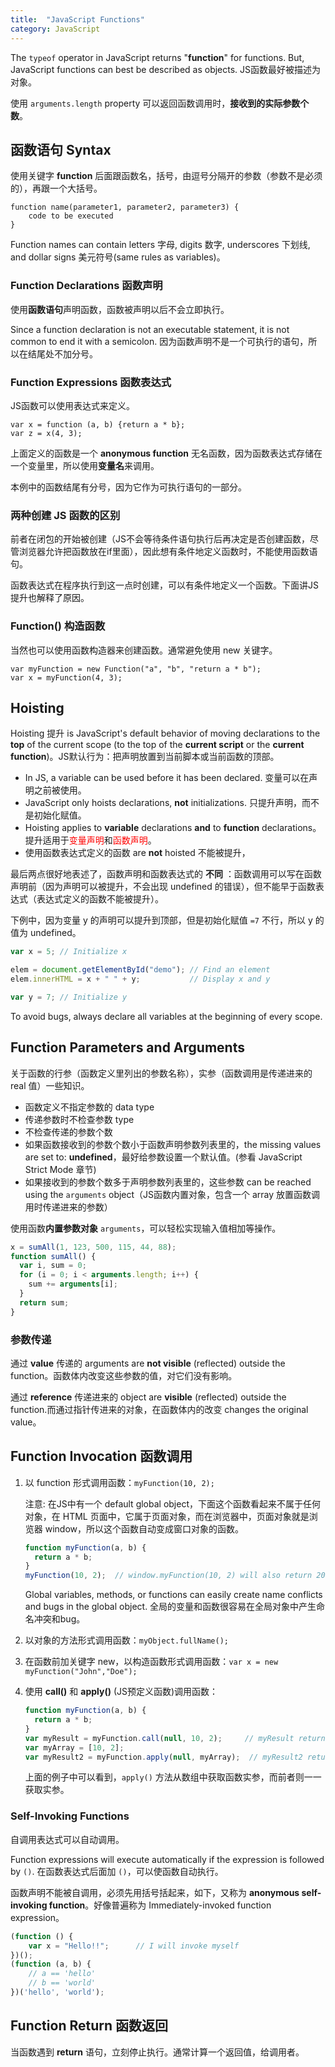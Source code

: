 ```yaml
---
title:  "JavaScript Functions"
category: JavaScript
---
```

The `typeof` operator in JavaScript returns "**function**" for functions. But, JavaScript functions can best be described as objects. <span class="t-blue">JS函数最好被描述为对象</span>。

使用 `arguments.length` property 可以返回函数调用时，**接收到的实际参数个数**。

## 函数语句 Syntax

使用关键字 **function** 后面跟函数名，括号，由逗号分隔开的参数（参数不是必须的），再跟一个大括号。

    function name(parameter1, parameter2, parameter3) {
        code to be executed
    }

Function names can contain letters 字母, digits 数字, underscores 下划线, and dollar signs 美元符号(same rules as variables)。

<!--more-->

### Function Declarations 函数声明

使用**函数语句**声明函数，函数被声明以后不会立即执行。

Since a function declaration is not an executable statement, it is not common to end it with a semicolon. 因为函数声明不是一个可执行的语句，所以在结尾处不加分号。

### Function Expressions 函数表达式

JS函数可以使用表达式来定义。

    var x = function (a, b) {return a * b};
    var z = x(4, 3);

上面定义的函数是一个 **anonymous function** 无名函数，因为函数表达式存储在一个变量里，所以使用**变量名**来调用。

本例中的函数结尾有分号，因为它作为可执行语句的一部分。

### 两种创建 JS 函数的区别

前者在闭包的开始被创建（JS不会等待条件语句执行后再决定是否创建函数，尽管浏览器允许把函数放在if里面），因此想有条件地定义函数时，不能使用函数语句。

函数表达式在程序执行到这一点时创建，可以有条件地定义一个函数。下面讲JS提升也解释了原因。

### Function() 构造函数

当然也可以使用函数构造器来创建函数。通常避免使用 new 关键字。

    var myFunction = new Function("a", "b", "return a * b");
    var x = myFunction(4, 3);

## Hoisting

Hoisting 提升 is JavaScript's default behavior of moving declarations to the **top** of the current scope (to the top of the **current script** or the **current function**)。<span class="t-blue">JS默认行为：把声明放置到当前脚本或当前函数的顶部</span>。

+ In JS, a variable can be used before it has been declared. 变量可以在声明之前被使用。
+ JavaScript only hoists declarations, **not** initializations. 只提升声明，而不是初始化赋值。
+ Hoisting applies to **variable** declarations **and** to **function** declarations。提升适用于<span style="color:red;">变量声明</span>和<span style="color:red;">函数声明</span>。
+ 使用函数表达式定义的函数 are **not** hoisted 不能被提升，

最后两点很好地表述了，函数声明和函数表达式的 **不同** ：函数调用可以写在函数声明前（因为声明可以被提升，不会出现 undefined 的错误），但不能早于函数表达式（表达式定义的函数不能被提升）。

下例中，因为变量 y 的声明可以提升到顶部，但是初始化赋值 `=7` 不行，所以 y 的值为 undefined。

```js
var x = 5; // Initialize x

elem = document.getElementById("demo"); // Find an element
elem.innerHTML = x + " " + y;           // Display x and y

var y = 7; // Initialize y
```

<span class="t-blue">To avoid bugs, always declare all variables at the beginning of every scope</span>.

## Function Parameters and Arguments

关于函数的行参（函数定义里列出的参数名称），实参（函数调用是传递进来的 real 值）一些知识。

+ 函数定义不指定参数的 data type
+ 传递参数时不检查参数 type
+ 不检查传递的参数个数
+ 如果函数接收到的参数个数小于函数声明参数列表里的，the missing values are set to: **undefined**，最好给参数设置一个默认值。(参看 JavaScript Strict Mode 章节)
+ 如果接收到的参数个数多于声明参数列表里的，这些参数 can be reached using the `arguments` object（JS函数内置对象，包含一个 array 放置函数调用时传递进来的参数）

使用函数**内置参数对象** `arguments`，可以轻松实现输入值相加等操作。

```js
x = sumAll(1, 123, 500, 115, 44, 88);
function sumAll() {
  var i, sum = 0;
  for (i = 0; i < arguments.length; i++) {
    sum += arguments[i];
  }
  return sum;
}
```

### 参数传递

通过 **value** 传递的 arguments are **not visible** (reflected) outside the function。函数体内改变这些参数的值，对它们没有影响。

通过 **reference** 传递进来的 object are **visible** (reflected) outside the function.而通过指针传进来的对象，在函数体内的改变 changes the original value。

## Function Invocation 函数调用

1. 以 function 形式调用函数：`myFunction(10, 2);`

    注意: 在JS中有一个 default global object，下面这个函数看起来不属于任何对象，在 HTML 页面中，它属于页面对象，而在浏览器中，页面对象就是浏览器 window，所以这个函数自动变成窗口对象的函数。

    ```js
    function myFunction(a, b) {
      return a * b;
    }
    myFunction(10, 2);  // window.myFunction(10, 2) will also return 20
    ```
    <span class="t-blue">Global variables, methods, or functions can easily create name conflicts and bugs in the global object</span>. 全局的变量和函数很容易在全局对象中产生命名冲突和bug。

2. 以对象的方法形式调用函数：`myObject.fullName();`
3. 在函数前加关键字 new，以构造函数形式调用函数：`var x = new myFunction("John","Doe");`
4. 使用 **call()** 和 **apply()** (JS预定义函数)调用函数：

    ```js
    function myFunction(a, b) {
      return a * b;
    }
    var myResult = myFunction.call(null, 10, 2);     // myResult return 20
    var myArray = [10, 2];
    var myResult2 = myFunction.apply(null, myArray);  // myResult2 return 20
    ```

    上面的例子中可以看到，`apply()` 方法从数组中获取函数实参，而前者则一一获取实参。

### Self-Invoking Functions

自调用表达式可以自动调用。

Function expressions will execute automatically if the expression is followed by `()`. 在函数表达式后面加 `()`，可以使函数自动执行。

函数声明不能被自调用，必须先用括号括起来，如下，又称为 **anonymous self-invoking function**。好像普遍称为 Immediately-invoked function expression。

```js
(function () {
    var x = "Hello!!";      // I will invoke myself
})();
(function (a, b) {
    // a == 'hello'
    // b == 'world'
})('hello', 'world');
```

## Function Return 函数返回

当函数遇到 **return** 语句，立刻停止执行。通常计算一个返回值，给调用者。
